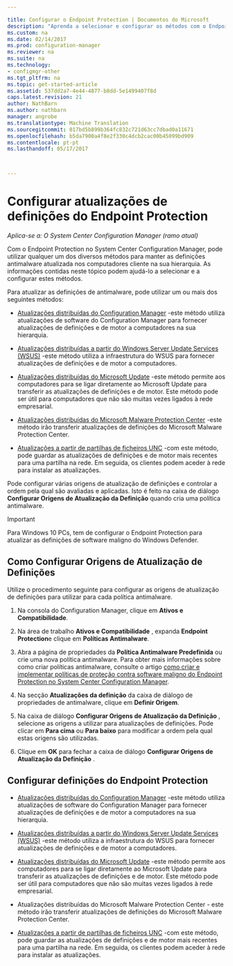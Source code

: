 ```yaml
---

title: Configurar o Endpoint Protection | Documentos do Microsoft
description: "Aprenda a selecionar e configurar os métodos com o Endpoint Protection no System Center Configuration Manager, para manter as definições antimalware atualizada nos computadores cliente."
ms.custom: na
ms.date: 02/14/2017
ms.prod: configuration-manager
ms.reviewer: na
ms.suite: na
ms.technology:
- configmgr-other
ms.tgt_pltfrm: na
ms.topic: get-started-article
ms.assetid: 537dd2a7-4e44-4877-b8dd-5e1499407f8d
caps.latest.revision: 21
author: NathBarn
ms.author: nathbarn
manager: angrobe
ms.translationtype: Machine Translation
ms.sourcegitcommit: 017bd5b899b364fc832c721d63cc7dbad0a11671
ms.openlocfilehash: b5da7900a4f8e2f330c4dcb2cac00b45099bd909
ms.contentlocale: pt-pt
ms.lasthandoff: 05/17/2017



---
```


#  <a name="configure-definition-updates-for-endpoint-protection"></a>Configurar atualizações de definições do Endpoint Protection  

*Aplica-se a: O System Center Configuration Manager (ramo atual)*

 Com o Endpoint Protection no System Center Configuration Manager, pode utilizar qualquer um dos diversos métodos para manter as definições antimalware atualizada nos computadores cliente na sua hierarquia. As informações contidas neste tópico podem ajudá-lo a selecionar e a configurar estes métodos.

 Para atualizar as definições de antimalware, pode utilizar um ou mais dos seguintes métodos:

-   [Atualizações distribuídas do Configuration Manager](endpoint-definitions-configmgr.md) -este método utiliza atualizações de software do Configuration Manager para fornecer atualizações de definições e de motor a computadores na sua hierarquia.

-   [Atualizações distribuídas a partir do Windows Server Update Services (WSUS)](endpoint-definitions-wsus.md) -este método utiliza a infraestrutura do WSUS para fornecer atualizações de definições e de motor a computadores.

-   [Atualizações distribuídas do Microsoft Update](endpoint-definitions-microsoft-updates.md) -este método permite aos computadores para se ligar diretamente ao Microsoft Update para transferir as atualizações de definições e de motor. Este método pode ser útil para computadores que não são muitas vezes ligados à rede empresarial.

-   [Atualizações distribuídas do Microsoft Malware Protection Center](endpoint-definitions-protection-center.md) -este método irão transferir atualizações de definições do Microsoft Malware Protection Center.

-   [Atualizações a partir de partilhas de ficheiros UNC](endpoint-definitions-network.md) -com este método, pode guardar as atualizações de definições e de motor mais recentes para uma partilha na rede. Em seguida, os clientes podem aceder à rede para instalar as atualizações.

 Pode configurar várias origens de atualização de definições e controlar a ordem pela qual são avaliadas e aplicadas. Isto é feito na caixa de diálogo **Configurar Origens de Atualização da Definição** quando cria uma política antimalware.

> [!IMPORTANT]
>  Para Windows 10 PCs, tem de configurar o Endpoint Protection para atualizar as definições de software maligno do Windows Defender.

## <a name="how-to-configure-definition-update-sources"></a>Como Configurar Origens de Atualização de Definições
 Utilize o procedimento seguinte para configurar as origens de atualização de definições para utilizar para cada política antimalware.

1.  Na consola do Configuration Manager, clique em **Ativos e Compatibilidade**.

2.  Na área de trabalho **Ativos e Compatibilidade** , expanda **Endpoint Protection**e clique em **Políticas Antimalware**.

3.  Abra a página de propriedades da **Política Antimalware Predefinida** ou crie uma nova política antimalware. Para obter mais informações sobre como criar políticas antimalware, consulte o artigo [como criar e implementar políticas de proteção contra software maligno do Endpoint Protection no System Center Configuration Manager](endpoint-antimalware-policies.md).

4.  Na secção **Atualizações da definição** da caixa de diálogo de propriedades de antimalware, clique em **Definir Origem**.

5.  Na caixa de diálogo **Configurar Origens de Atualização da Definição** , selecione as origens a utilizar para atualizações de definições. Pode clicar em **Para cima** ou **Para baixo** para modificar a ordem pela qual estas origens são utilizadas.

6.  Clique em **OK** para fechar a caixa de diálogo **Configurar Origens de Atualização da Definição** .

## <a name="configure-endpoint-protection-definitions"></a>Configurar definições do Endpoint Protection

-   [Atualizações distribuídas do Configuration Manager](endpoint-definitions-configmgr.md) -este método utiliza atualizações de software do Configuration Manager para fornecer atualizações de definições e de motor a computadores na sua hierarquia.

-   [Atualizações distribuídas a partir do Windows Server Update Services (WSUS)](endpoint-definitions-wsus.md) -este método utiliza a infraestrutura do WSUS para fornecer atualizações de definições e de motor a computadores.

-   [Atualizações distribuídas do Microsoft Update](endpoint-definitions-microsoft-updates.md) -este método permite aos computadores para se ligar diretamente ao Microsoft Update para transferir as atualizações de definições e de motor. Este método pode ser útil para computadores que não são muitas vezes ligados à rede empresarial.

-   Atualizações distribuídas do Microsoft Malware Protection Center - este método irão transferir atualizações de definições do Microsoft Malware Protection Center.

-   [Atualizações a partir de partilhas de ficheiros UNC](endpoint-definitions-network.md) -com este método, pode guardar as atualizações de definições e de motor mais recentes para uma partilha na rede. Em seguida, os clientes podem aceder à rede para instalar as atualizações.

